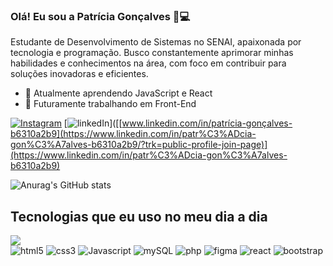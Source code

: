 ### Olá! Eu sou a Patrícia Gonçalves 👋💻
Estudante de Desenvolvimento de Sistemas no SENAI, apaixonada por tecnologia e programação. Busco constantemente aprimorar minhas habilidades e conhecimentos na área, com foco em contribuir para soluções inovadoras e eficientes.

- 🔭 Atualmente aprendendo JavaScript e React
- :space_invader: Futuramente trabalhando em Front-End




[![Instagram](https://img.shields.io/badge/Instagram-E4405F?style=for-the-badge&logo=instagram&logoColor=white)](https://www.instagram.com/patty.gsr/)
[![linkedIn](https://img.shields.io/badge/LinkedIn-0077B5?style=for-the-badge&logo=linkedin&logoColor=white)]([[www.linkedin.com/in/patrícia-gonçalves-b6310a2b9](https://www.linkedin.com/in/patr%C3%ADcia-gon%C3%A7alves-b6310a2b9/?trk=public-profile-join-page)](https://www.linkedin.com/in/patr%C3%ADcia-gon%C3%A7alves-b6310a2b9)


![Anurag's GitHub stats](https://github-readme-stats.vercel.app/api?username=patricia520&show_icons=true&theme=synthwave)

## Tecnologias que eu uso no meu dia a dia
<!-- criar uma div com inline-block para por as imagens do badges -->
<div style="display:inline-block">
<img src="https://github-readme-stats.vercel.app/api/top-langs/?username=patricia520&theme=blue-green" /><br>
    <img src="https://img.shields.io/badge/HTML5-E34F26?style=for-the-badge&logo=html5&logoColor=white" alt="html5"/>
    <img src="https://img.shields.io/badge/CSS3-1572B6?style=for-the-badge&logo=css3&logoColor=white" alt="css3"/>
    <img src="https://img.shields.io/badge/JavaScript-F7DF1E?style=for-the-badge&logo=javascript&logoColor=black" alt="Javascript"/>
    <img src="https://img.shields.io/badge/MySQL-00000F?style=for-the-badge&logo=mysql&logoColor=white" alt="mySQL"/>
    <img src="https://img.shields.io/badge/PHP-777BB4?style=for-the-badge&logo=php&logoColor=white" alt="php"/>
    <img src="https://img.shields.io/badge/Figma-F24E1E?style=for-the-badge&logo=figma&logoColor=white" alt="figma"/>
    <img src="https://img.shields.io/badge/React-20232A?style=for-the-badge&logo=react&logoColor=61DAFB" alt="react"/>
    <img src="https://img.shields.io/badge/Bootstrap-563D7C?style=for-the-badge&logo=bootstrap&logoColor=white" alt="bootstrap"/>

  </div> <br> <br>



